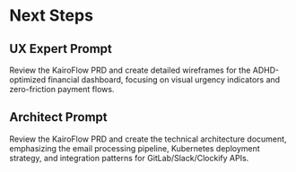 # Next Steps

## UX Expert Prompt

Review the KairoFlow PRD and create detailed wireframes for the ADHD-optimized financial dashboard, focusing on visual urgency indicators and zero-friction payment flows.

## Architect Prompt

Review the KairoFlow PRD and create the technical architecture document, emphasizing the email processing pipeline, Kubernetes deployment strategy, and integration patterns for GitLab/Slack/Clockify APIs.
